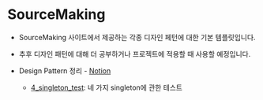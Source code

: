 # SourceMaking
- SourceMaking 사이트에서 제공하는 각종 디자인 페턴에 대한 기본 템플릿입니다.
- 추후 디자인 패턴에 대해 더 공부하거나 프로젝트에 적용할 때 사용할 예정입니다.
- Design Pattern 정리 - [Notion](https://www.notion.so/afmadadans/e79d2aa4e05047399158f2382dd10ed4?v=667ced5d00c14c8692f8c9b20ac219c5)

    - [4_singleton_test](https://github.com/navill/python-utility/blob/master/design_pattern/4_singleton_test.py): 네 가지 singleton에 관한 테스트